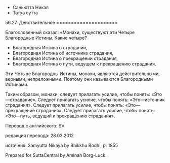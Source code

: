 









* Саньютта Никая
* Татха сутта


56\.27\. Действительное
\=\=\=\=\=\=\=\=\=\=\=\=\=\=\=\=\=\=\=\=\=



Благословенный сказал: «Монахи, существуют эти Четыре Благородные Истины\. Какие четыре?


* Благородная Истина о страдании,
* Благородная Истина об источнике страдания,
* Благородная Истина о прекращении страдания,
* Благородная Истина о пути, ведущем к прекращению страдания\.


Эти Четыре Благородны Истины, монахи, являются действительными, верными, непреложными\. Поэтому они называются Благородными Истинами\.


Таким образом, монахи, следует прилагать усилие, чтобы понять: «Это—страдание»\. Следует прилагать усилие, чтобы понять: «Это—источник страдания»\. Следует прилагать усилие, чтобы понять: «Это—прекращение страдания»\. Следует прилагать усилие, чтобы понять: «Это—путь, ведущий к прекращению страдания»\.



Перевод с английского: SV


редакция перевода: 28\.03\.2012


источник: Samyutta Nikaya by Bhikkhu Bodhi, p\. 1855


Prepared for SuttaCentral by Aminah Borg\-Luck\.







